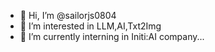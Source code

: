 - 👋 Hi, I’m @sailorjs0804
- 👀 I’m interested in LLM,AI,Txt2Img
- 🌱 I’m currently interning in Initi:AI company...

<!---
sailorjs0804/sailorjs0804 is a ✨ special ✨ repository because its `README.md` (this file) appears on your GitHub profile.
You can click the Preview link to take a look at your changes.
--->
